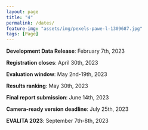 ```yaml
---
layout: page
title: "4"
permalink: /dates/
feature-img: "assets/img/pexels-pawe-l-1309687.jpg"
tags: [Page]
---
```



**Development Data Release**: February 7th, 2023

**Registration closes**: April 30th, 2023

**Evaluation window**: May 2nd-19th, 2023

**Results ranking**: May 30th, 2023

**Final report submission**: June 14th, 2023

**Camera-ready version deadline**: July 25th, 2023

**EVALITA 2023**: September 7th-8th, 2023

